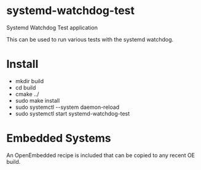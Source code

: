 systemd-watchdog-test
=====================

Systemd Watchdog Test application

This can be used to run various tests with the systemd watchdog.

Install
=======

* mkdir build
* cd build
* cmake ../
* sudo make install
* sudo systemctl --system daemon-reload
* sudo systemctl start systemd-watchdog-test

Embedded Systems
================

An OpenEmbedded recipe is included that can be copied to any recent 
OE build.

